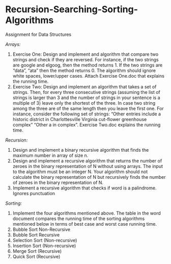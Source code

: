 # Recursion-Searching-Sorting-Algorithms
Assignment for Data Structures

*Arrays:*
1. Exercise One: Design and implement and algorithm that compare two strings and check if they are reversed. For instance, if the two strings are google and elgoog, then the method returns 1. If the two strings are “data”, “ata” then the method returns 0. The algorithm should ignore white spaces, lower/upper cases. Attach Exercise One.doc that explains the running time.
2. Exercise Two: Design and implement an algorithm that takes a set of strings. Then, for every three consecutive strings (assuming the list of strings is larger than 3 and the number of strings in your sentence is a multiple of 3) leave only the shortest of the three. In case two string among the three are of the same length then you leave the first one.
For instance, consider the following set of strings: “Other entries include a historic district in Charlottesville Virginia cut-flower greenhouse complex” “Other a in complex”. Exercise Two.doc explains the running time.

*Recursion:*
1. Design and implement a binary recursive algorithm that finds the maximum number in array of size n.
2. Design and implement a recursive algorithm that returns the number of zeroes in the binary representation of N without using arrays. The input to the algorithm must be an integer N. Your algorithm should not calculate the binary representation of N but recursively finds the number of zeroes in the binary representation of N. 
3. Implement a recursive algorithm that checks if word is a palindrome. Ignores punctuation

*Sorting:*
1. Implement the four algorithms mentioned above.
The table in the word document compares the running time of the sorting algorithms mentioned below in terms of best case and worst case running time.
1. Bubble Sort Non-Recursive 
2. Bubble Sort Recursive 
3. Selection Sort (Non-recursive) 
4. Insertion Sort (Non-recursive) 
5. Merge Sort (Recursive)
6. Quick Sort (Recursive)

